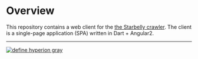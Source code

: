 # Overview

This repository contains a web client for the
[the Starbelly crawler](https://github.com/hyperiongray/starbelly). The client
is a single-page application (SPA) written in Dart + Angular2.

---

[![define hyperion gray](https://hyperiongray.s3.amazonaws.com/define-hg.svg)](https://www.hyperiongray.com/?pk_campaign=github&pk_kwd=starbelly-web-client "Hyperion Gray")
